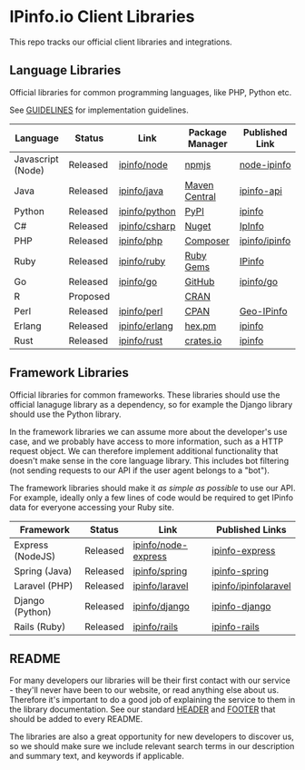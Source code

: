 IPinfo.io Client Libraries
==========================

This repo tracks our official client libraries and integrations.

Language Libraries
------------------

Official libraries for common programming languages, like PHP, Python etc.

See [GUIDELINES](GUIDELINES.md) for implementation guidelines.

| Language          | Status   | Link                                              | Package Manager                                            | Published Link                                                                            |
|-------------------|----------|---------------------------------------------------|------------------------------------------------------------|-------------------------------------------------------------------------------------------|
| Javascript (Node) | Released | [ipinfo/node](https://github.com/ipinfo/node)     | [npmjs](https://npmjs.com)                                 | [node-ipinfo](https://npmjs.com/package/node-ipinfo)                                      |
| Java              | Released | [ipinfo/java](https://github.com/ipinfo/java)     | [Maven Central](https://search.maven.org/)                 | [ipinfo-api](https://mvnrepository.com/artifact/io.ipinfo/ipinfo-api) |
| Python            | Released | [ipinfo/python](https://github.com/ipinfo/python) | [PyPI](https://pypi.org/)                                  | [ipinfo](https://pypi.org/project/ipinfo/)                                                |
| C#                | Released | [ipinfo/csharp](https://github.com/ipinfo/csharp) | [Nuget](https://www.nuget.org/)                            | [IpInfo](https://www.nuget.org/packages/IpInfo/)                                   |
| PHP               | Released | [ipinfo/php](https://github.com/ipinfo/php)       | [Composer](https://packagist.org/)                         | [ipinfo/ipinfo](https://packagist.org/packages/ipinfo/ipinfo)                             |
| Ruby              | Released | [ipinfo/ruby](https://github.com/ipinfo/ruby)     | [Ruby Gems](https://rubygems.org/)                         | [IPinfo](https://rubygems.org/gems/IPinfo)                                                |
| Go                | Released | [ipinfo/go](https://github.com/ipinfo/go)         | [GitHub](https://golang.org/doc/code.html#ImportingRemote) | [ipinfo/go](https://github.com/ipinfo/go)                                             |
| R                 | Proposed |                                                   | [CRAN](https://cran.r-project.org/)                        |                                                                                           |
| Perl              | Released | [ipinfo/perl](https://github.com/ipinfo/perl)     | [CPAN](https://pause.perl.org/pause/query)                 | [Geo-IPinfo](https://metacpan.org/release/Geo-IPinfo)                                     |
| Erlang            | Released | [ipinfo/erlang](https://github.com/ipinfo/erlang) | [hex.pm](https://hex.pm)                                   | [ipinfo](https://hex.pm/packages/ipinfo)                                                                                          |
| Rust              | Released | [ipinfo/rust](https://github.com/ipinfo/rust)     | [crates.io](https://crates.io)                             | [ipinfo](https://crates.io/crates/ipinfo)                                                 |

Framework Libraries
-------------------

Official libraries for common frameworks. These libraries should use the
official lanaguge library as a dependency, so for example the Django library
should use the Python library.

In the framework libraries we can assume more about the developer's use case,
and we probably have access to more information, such as a HTTP request object.
We can therefore implement additional functionality that doesn't make sense in
the core language library. This includes bot filtering (not sending requests to
our API if the user agent belongs to a "bot").

The framework libraries should make it *as simple as possible* to use our API.
For example, ideally only a few lines of code would be required to get IPinfo
data for everyone accessing your Ruby site.

| Framework        | Status   | Link                                                     | Published Links                                                             |
|------------------|----------|----------------------------------------------------------|-----------------------------------------------------------------------------|
| Express (NodeJS) | Released | [ipinfo/node-express](https://github.com/ipinfo/express) | [ipinfo-express](https://www.npmjs.com/package/ipinfo-express)              |
| Spring (Java)    | Released | [ipinfo/spring](https://github.com/ipinfo/spring)        | [ipinfo-spring](https://mvnrepository.com/artifact/io.ipinfo/ipinfo-spring) |
| Laravel (PHP)    | Released | [ipinfo/laravel](https://github.com/ipinfo/laravel)      | [ipinfo/ipinfolaravel](https://packagist.org/packages/ipinfo/ipinfolaravel) |
| Django (Python)  | Released | [ipinfo/django](https://github.com/ipinfo/django)        | [ipinfo-django](https://pypi.org/project/ipinfo-django/)                    |
| Rails (Ruby)     | Released | [ipinfo/rails](https://github.com/ipinfo/rails)          | [ipinfo-rails](https://rubygems.org/gems/ipinfo-rails)                      |

README
------

For many developers our libraries will be their first contact with our service -
they'll never have been to our website, or read anything else about us.
Therefore it's important to do a good job of explaining the service to them in
the library documentation. See our standard [HEADER](README_HEADER.md) and
[FOOTER](README_FOOTER.md) that should be added to every README.

The libraries are also a great opportunity for new developers to discover us,
so we should make sure we include relevant search terms in our description and
summary text, and keywords if applicable.

